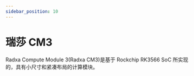 ```yaml
---
sidebar_position: 10
---
```


# 瑞莎 CM3

Radxa Compute Module 3(Radxa CM3)是基于 Rockchip RK3566 SoC 所实现的，具有小尺寸和紧凑布局的计算模块。

<DocCardList />
